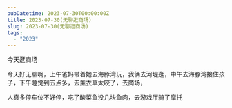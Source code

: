 ```yaml
---
pubDatetime: 2023-07-30T00:00:00Z
title: 2023-07-30(无聊逛商场)
slug: 2023-07-30(无聊逛商场)
tags:
  - "2023"
---
```


今天逛商场

今天好无聊啊，上午爸妈带着她去海豚湾玩，我俩去河堤逛，中午去海豚湾接住孩子，下午睡觉到五点多，去薰衣草太咬了，去商场，

人真多停车位不好停，吃了酸菜鱼没几块鱼肉，去游戏厅骑了摩托
